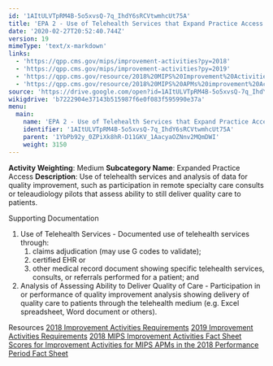 ```yaml
---
id: '1AItULVTpRM4B-5o5xvsQ-7q_IhdY6sRCVtwmhcUt75A'
title: 'EPA 2 - Use of Telehealth Services that Expand Practice Access'
date: '2020-02-27T20:52:40.744Z'
version: 19
mimeType: 'text/x-markdown'
links:
  - 'https://qpp.cms.gov/mips/improvement-activities?py=2018'
  - 'https://qpp.cms.gov/mips/improvement-activities?py=2019'
  - 'https://qpp.cms.gov/resource/2018%20MIPS%20Improvement%20Activities%20Fact%20Sheet'
  - 'https://qpp.cms.gov/resource/2018%20MIPS%20APMs%20improvement%20Activities%20scores%20fact%20sheet'
source: 'https://drive.google.com/open?id=1AItULVTpRM4B-5o5xvsQ-7q_IhdY6sRCVtwmhcUt75A'
wikigdrive: 'b7222904e37143b515987f6e0f083f595990e37a'
menu:
  main:
    name: 'EPA 2 - Use of Telehealth Services that Expand Practice Access'
    identifier: '1AItULVTpRM4B-5o5xvsQ-7q_IhdY6sRCVtwmhcUt75A'
    parent: '1YbPb92y_0ZPiXk8hR-D11GKV_1AacyaOZNnv2MQmDWI'
    weight: 3150
---
```





**Activity Weighting**: Medium
**Subcategory Name**: Expanded Practice Access
**Description**: Use of telehealth services and analysis of data for quality improvement, such as participation in remote specialty care consults or teleaudiology pilots that assess ability to still deliver quality care to patients.




Supporting Documentation
1. Use of Telehealth Services - Documented use of telehealth services through: 
   1. claims adjudication (may use G codes to validate); 
   2. certified EHR or 
   3. other medical record document showing specific telehealth services, consults, or referrals performed for a patient; and 
1. Analysis of Assessing Ability to Deliver Quality of Care - Participation in or performance of quality improvement analysis showing delivery of quality care to patients through the telehealth medium (e.g. Excel spreadsheet, Word document or others).




Resources
[2018 Improvement Activities Requirements](https://qpp.cms.gov/mips/improvement-activities?py=2018)
[2019 Improvement Activities Requirements](https://qpp.cms.gov/mips/improvement-activities?py=2019)
[2018 MIPS Improvement Activities Fact Sheet](https://qpp.cms.gov/resource/2018%20MIPS%20Improvement%20Activities%20Fact%20Sheet)
[Scores for Improvement Activities for MIPS APMs in the 2018 Performance Period Fact Sheet](https://qpp.cms.gov/resource/2018%20MIPS%20APMs%20improvement%20Activities%20scores%20fact%20sheet)
